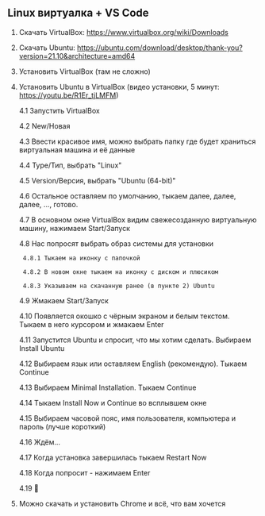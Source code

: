 ## Linux виртуалка + VS Code

1. Скачать VirtualBox: https://www.virtualbox.org/wiki/Downloads

2. Скачать Ubuntu: https://ubuntu.com/download/desktop/thank-you?version=21.10&architecture=amd64

3. Установить VirtualBox (там не сложно)

4. Установить Ubuntu в VirtualBox (видео установки, 5 минут: https://youtu.be/R1Er_tjLMFM)

    4.1 Запустить VirtualBox
    
    4.2 New/Новая
    
    4.3 Ввести красивое имя, можно выбрать папку где будет храниться виртуальная машина и её данные
    
    4.4 Type/Тип, выбрать "Linux"
    
    4.5 Version/Версия, выбрать "Ubuntu (64-bit)"
    
    4.6 Остальное оставляем по умолчанию, тыкаем далее, далее, далее, ..., готово.
    
    4.7 В основном окне VirtualBox видим свежесозданную виртуальную машину, нажимаем Start/Запуск
    
    4.8 Нас попросят выбрать образ системы для установки
        
        4.8.1 Тыкаем на иконку с папочкой
        
        4.8.2 В новом окне тыкаем на иконку с диском и плюсиком
        
        4.8.3 Указываем на скачанную ранее (в пункте 2) Ubuntu
    
    4.9 Жмакаем Start/Запуск
    
    4.10 Появляется окошко с чёрным экраном и белым текстом. Тыкаем в него курсором и жмакаем Enter
    
    4.11 Запустится Ubuntu и спросит, что мы хотим сделать. Выбираем Install Ubuntu
    
    4.12 Выбираем язык или оставляем English (рекомендую). Тыкаем Continue
    
    4.13 Выбираем Minimal Installation. Тыкаем Continue
    
    4.14 Тыкаем Install Now и Continue во всплывшем окне
    
    4.15 Выбираем часовой пояс, имя пользователя, компьютера и пароль (лучше короткий)
    
    4.16 Ждём...
    
    4.17 Когда установка завершилась тыкаем Restart Now
    
    4.18 Когда попросит - нажимаем Enter
    
    4.19 🎉

5. Можно скачать и установить Chrome и всё, что вам хочется
